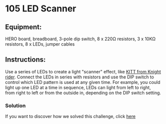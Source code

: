 # 105 LED Scanner

## Equipment:

HERO board, breadboard, 3-pole dip switch, 8 x 220Ω resistors, 3 x 10KΩ resistors, 8 x LEDs, jumper cables

## Instructions:
Use a series of LEDs to create a light "scanner" effect, like [KITT from Knight rider](https://www.youtube.com/watch?v=cwmolzsESC8). Connect the LEDs in series with resistors and use the DIP switch to control which LED pattern is used at any given time. For example, you could light up one LED at a time in sequence, LEDs can light from left to right, from right to left or from the outside in, depending on the DIP switch setting.

### Solution

If you want to discover how we solved this challenge, click [here](Solution.md)